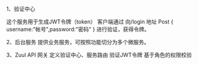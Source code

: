 1、验证中心

这个服务用于生成JWT令牌（token）
客户端通过 向/login 地址 Post { username:"帐号",password:"密码" } 进行验证，获得令牌。

2、后台服务
提供业务服务，可按照功能切分为多个微服务。

3、Zuul API 网关
定义验证中心、服务路由
验证JWT令牌
基于角色的权限校验